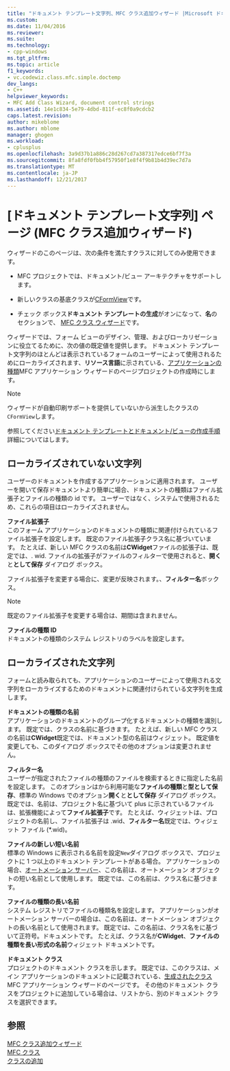 ```yaml
---
title: "ドキュメント テンプレート文字列、MFC クラス追加ウィザード |Microsoft ドキュメント"
ms.custom: 
ms.date: 11/04/2016
ms.reviewer: 
ms.suite: 
ms.technology:
- cpp-windows
ms.tgt_pltfrm: 
ms.topic: article
f1_keywords:
- vc.codewiz.class.mfc.simple.doctemp
dev_langs:
- C++
helpviewer_keywords:
- MFC Add Class Wizard, document control strings
ms.assetid: 14e1c834-5e79-4dbd-811f-ec8f0a9cdcb2
caps.latest.revision: 
author: mikeblome
ms.author: mblome
manager: ghogen
ms.workload:
- cplusplus
ms.openlocfilehash: 3a9d37b1a886c28d267cd7a387317edce6bf7f3a
ms.sourcegitcommit: 8fa8fdf0fbb4f57950f1e8f4f9b81b4d39ec7d7a
ms.translationtype: MT
ms.contentlocale: ja-JP
ms.lasthandoff: 12/21/2017
---
```

# <a name="document-template-strings-mfc-add-class-wizard"></a>[ドキュメント テンプレート文字列] ページ (MFC クラス追加ウィザード)
ウィザードのこのページは、次の条件を満たすクラスに対してのみ使用できます。  
  
-   MFC プロジェクトでは、ドキュメント/ビュー アーキテクチャをサポートします。  
  
-   新しいクラスの基底クラスが[CFormView](../../mfc/reference/cformview-class.md)です。  
  
-   チェック ボックス**ドキュメント テンプレートの生成**がオンになって、**名**のセクションで、 [MFC クラス ウィザード](../../mfc/reference/mfc-add-class-wizard.md)です。  
  
 ウィザードでは、フォーム ビューのデザイン、管理、およびローカリゼーションに役立てるために、次の値の既定値を提供します。 ドキュメント テンプレート文字列のほとんどは表示されているフォームのユーザーによって使用されるためにローカライズされます、**リソース言語**に示されている、[アプリケーションの種類](../../mfc/reference/application-type-mfc-application-wizard.md)MFC アプリケーション ウィザードのページプロジェクトの作成時にします。  
  
> [!NOTE]
>  ウィザードが自動印刷サポートを提供していないから派生したクラスの`CFormView`します。  
  
 参照してください[ドキュメント テンプレートとドキュメント/ビューの作成手順](../../mfc/document-templates-and-the-document-view-creation-process.md)詳細についてはします。  
  
## <a name="nonlocalized-strings"></a>ローカライズされていない文字列  
 ユーザーのドキュメントを作成するアプリケーションに適用されます。 ユーザーを開いて保存ドキュメントより簡単に場合、ドキュメントの種類はファイル拡張子とファイルの種類の id です。 ユーザーではなく、システムで使用されるため、これらの項目はローカライズされません。  
  
 **ファイル拡張子**  
 このフォーム アプリケーションのドキュメントの種類に関連付けられているファイル拡張子を設定します。 既定のファイル拡張子クラス名に基づいています。 たとえば、新しい MFC クラスの名前は**CWidget**ファイルの拡張子は、既定では、. wid. ファイルの拡張子がファイルのフィルターで使用されると、**開く**と**として保存** ダイアログ ボックス。  
  
 ファイル拡張子を変更する場合に、変更が反映されます。、**フィルター名**ボックス。  
  
> [!NOTE]
>  既定のファイル拡張子を変更する場合は、期間は含まれません。  
  
 **ファイルの種類 ID**  
 ドキュメントの種類のシステム レジストリのラベルを設定します。  
  
## <a name="localized-strings"></a>ローカライズされた文字列  
 フォームと読み取られても、アプリケーションのユーザーによって使用される文字列をローカライズするためのドキュメントに関連付けられている文字列を生成します。  
  
 **ドキュメントの種類の名前**  
 アプリケーションのドキュメントのグループ化するドキュメントの種類を識別します。 既定では、クラスの名前に基づきます。 たとえば、新しい MFC クラスの名前は**CWidget**既定では、ドキュメント型の名前はウィジェット。 既定値を変更しても、このダイアログ ボックスでその他のオプションは変更されません。  
  
 **フィルター名**  
 ユーザーが指定されたファイルの種類のファイルを検索するときに指定した名前を設定します。 このオプションはから利用可能な**ファイルの種類**と**型として保存**、標準の Windows でのオプション**開く**と**として保存** ダイアログ ボックス。 既定では、名前は、プロジェクト名に基づいて plus に示されているファイルは、拡張機能によって**ファイル拡張子**です。 たとえば、ウィジェットは、プロジェクトの名前し、ファイル拡張子は .wid、**フィルター名**既定では、ウィジェット ファイル (*.wid)。  
  
 **ファイルの新しい短い名前**  
 標準の Windows に表示される名前を設定`New`ダイアログ ボックスで、プロジェクトに 1 つ以上のドキュメント テンプレートがある場合。 アプリケーションの場合、[オートメーション サーバー](../../mfc/automation-servers.md)、この名前は、オートメーション オブジェクトの短い名前として使用します。 既定では、この名前は、クラス名に基づきます。  
  
 **ファイルの種類の長い名前**  
 システム レジストリでファイルの種類名を設定します。 アプリケーションがオートメーション サーバーの場合は、この名前は、オートメーション オブジェクトの長い名前として使用されます。 既定では、この名前は、クラス名をに基づいて正符号。ドキュメントです。 たとえば、クラス名が**CWidget**、**ファイルの種類を長い形式の名前**ウィジェット ドキュメントです。  
  
 **ドキュメント クラス**  
 プロジェクトのドキュメント クラスを示します。 既定では、このクラスは、メイン アプリケーションのドキュメントに記載されている、[生成されたクラス](../../mfc/reference/generated-classes-mfc-application-wizard.md)MFC アプリケーション ウィザードのページです。 その他のドキュメント クラスをプロジェクトに追加している場合は、リストから、別のドキュメント クラスを選択できます。  
  
## <a name="see-also"></a>参照  
 [MFC クラス追加ウィザード](../../mfc/reference/mfc-add-class-wizard.md)   
 [MFC クラス](../../mfc/reference/adding-an-mfc-class.md)   
 [クラスの追加](../../ide/adding-a-class-visual-cpp.md)
